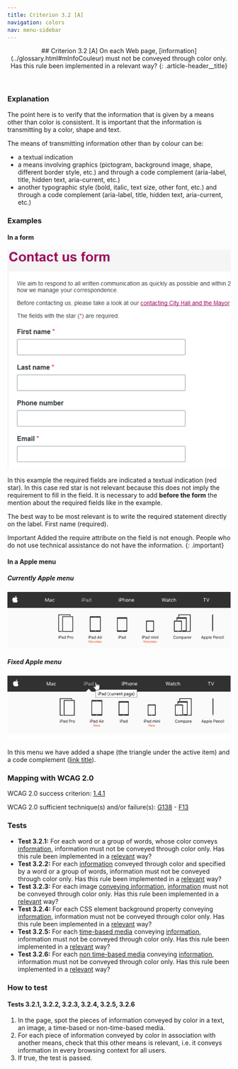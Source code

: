 ```yaml
---
title: Criterion 3.2 [A]
navigation: colors
nav: menu-sidebar
---
```


<header>
## Criterion 3.2 [A] <span>On each Web page, [information](../glossary.html#mInfoCouleur) must not be conveyed through color only. Has this rule been implemented in a relevant way?</span>
{: .article-header__title}
</header>

### Explanation

The point here is to verify that the information that is given by a means other than color is consistent. It is important that the information is transmitting by a color, shape and text.

The means of transmitting information other than by colour can be:

* a textual indication
* a means involving graphics (pictogram, background image, shape, different border style, etc.) and through a code complement (aria-label, title, hidden text, aria-current, etc.)
* another typographic style (bold, italic, text size, other font, etc.) and through a code complement (aria-label, title, hidden text, aria-current, etc.)

### Examples

#### In a form

![Form example](../../img/color-3.2-1.png)

In this example the required fields are indicated a textual indication (red star). In this case red star is not relevant because this does not imply the requirement to fill in the field. It is necessary to add **before the form** the mention about the required fields like in the example.

The best way to be most relevant is to write the required statement directly on the label. First name (required).

<span class="visually-hidden">Important</span>
Added the require attribute on the field is not enough. People who do not use technical assistance do not have the information.
{: .important}

#### In a Apple menu

##### Currently Apple menu
![Bad menu example](../../img/color-3.1-2.png)

##### Fixed Apple menu
![Fixed menu example](../../img/color-3.2-2.png)

In this menu we have added a shape (the triangle under the active item) and a code complement ([link title](../glossary.html#mTitreLien)).

### Mapping with WCAG 2.0

WCAG 2.0 success criterion: [1.4.1](http://www.w3.org/TR/WCAG20/#visual-audio-contrast-without-color)

WCAG 2.0 sufficient technique(s) and/or failure(s): [G138](http://www.w3.org/TR/WCAG-TECHS/G138.html) - [F13](http://www.w3.org/TR/WCAG-TECHS/F13.html)

### Tests

*   **Test 3.2.1:** For each word or a group of words, whose color conveys [information](../glossary.html#mInfoCouleur), information must not be conveyed through color only. Has this rule been implemented in a [relevant](../glossary.html#mPertinence) way?
*   **Test 3.2.2:** For each [information](../glossary.html#mInfoCouleur) conveyed through color and specified by a word or a group of words, information must not be conveyed through color only. Has this rule been implemented in a [relevant](../glossary.html#mPertinence) way?
*   **Test 3.2.3:** For each image [conveying information](../glossary.html#mInfoDonneeCouleur), [information](../glossary.html#mInfoCouleur) must not be conveyed through color only. Has this rule been implemented in a [relevant](../glossary.html#mPertinence) way?
*   **Test 3.2.4:** For each CSS element background property conveying [information](../glossary.html#mInfoCouleur), information must not be conveyed through color only. Has this rule been implemented in a [relevant](../glossary.html#mPertinence) way?
*   **Test 3.2.5:** For each [time-based media](../glossary.html#mMediaTemp) conveying [information](../glossary.html#mInfoCouleur), information must not be conveyed through color only. Has this rule been implemented in a [relevant](../glossary.html#mPertinence) way?
*   **Test 3.2.6:** For each [non time-based media](../glossary.html#mMediaNoTemp) conveying [information](../glossary.html#mInfoCouleur), information must not be conveyed through color only. Has this rule been implemented in a [relevant](../glossary.html#mPertinence) way?

### How to test

#### Tests 3.2.1, 3.2.2, 3.2.3, 3.2.4, 3.2.5, 3.2.6

1. In the page, spot the pieces of information conveyed by color in a text, an image, a time-based or non-time-based media.
2. For each piece of information conveyed by color in association with another means, check that this other means is relevant, i.e. it conveys information in every browsing context for all users.
3. If true, the test is passed.
